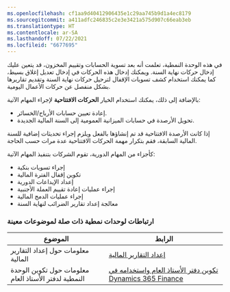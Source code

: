 ```yaml
---
ms.openlocfilehash: cf1aa9d40412906435e1c29aa745b9d1a4ec8179
ms.sourcegitcommit: a411adfc246835c2e3e3421a575d907c66eab3eb
ms.translationtype: HT
ms.contentlocale: ar-SA
ms.lasthandoff: 07/22/2021
ms.locfileid: "6677695"
---
```

في هذه الوحدة النمطية، تعلمت أنه بعد تسوية الحسابات وتقييم المخزون، قد يتعين عليك إدخال حركات نهاية السنة.
ويمكنك إدخال هذه الحركات في إدخال تعديل إغلاق بسيط، كما يمكنك استخدام كشف تسويات الإقفال لترحيل حركات نهاية السنة وتقديم تقاريرها بشكل منفصل عن حركات الأعمال اليومية.

بالإضافة إلى ذلك، يمكنك استخدام الخيار **الحركات الافتتاحية** لإجراء المهام الآتية:

-   إعادة تعيين حسابات الأرباح/الخسائر.
-   تحويل الأرصدة في حسابات الميزانية العمومية إلى السنة المالية الجديدة.

إذا كانت الأرصدة الافتتاحية قد تم إنشاؤها بالفعل ويلزم إجراء تحديثات إضافية للسنة المالية السابقة، فقم بتكرار مهمة الحركات الافتتاحية عدة مرات حسب الحاجة.

كأجزاء من المهام الدورية، تقوم الشركات بتنفيذ المهام الآتية:

-   إجراء تسويات بنكية
-   تكوين إقفال الفترة المالية
-   إعداد الإيداعات الدورية
-   إجراء عمليات إعادة تقييم العملة الأجنبية
-   إجراء عمليات الدمج المالية
-   معالجة إعداد تقارير الضرائب لنهاية السنة

### <a name="links-to-related-modules-for-specific-topics"></a>ارتباطات لوحدات نمطية ذات صلة لموضوعات معينة

| الموضوع | الرابط |
 | ------------- | ------------- |
 | معلومات حول إعداد التقارير المالية| [إعداد التقارير المالية](https://docs.microsoft.com/learn/modules/work-analytics-reporting-finance-operations/3-financial-reporting/?azure-portal=true)|
 | معلومات حول تكوين الوحدة النمطية لدفتر الأستاذ العام | [تكوين دفتر الأستاذ العام واستخدامه في Dynamics 365 Finance](https://docs.microsoft.com/learn/paths/configure-use-general-ledger-dyn365-finance/?azure-portal=true)|
